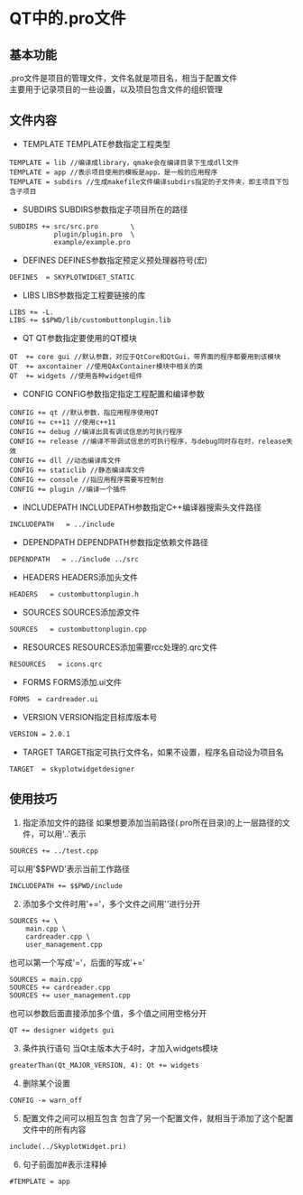 # QT中的.pro文件

## 基本功能
.pro文件是项目的管理文件，文件名就是项目名，相当于配置文件  
主要用于记录项目的一些设置，以及项目包含文件的组织管理  


## 文件内容
* TEMPLATE
TEMPLATE参数指定工程类型  
```
TEMPLATE = lib //编译成library，qmake会在编译目录下生成dll文件
TEMPLATE = app //表示项目使用的模板是app，是一般的应用程序
TEMPLATE = subdirs //生成makefile文件编译subdirs指定的子文件夹，即主项目下包含子项目
```
* SUBDIRS
SUBDIRS参数指定子项目所在的路径  
```
SUBDIRS += src/src.pro        \
           plugin/plugin.pro  \
           example/example.pro
```
* DEFINES
DEFINES参数指定预定义预处理器符号(宏)  
```
DEFINES  = SKYPLOTWIDGET_STATIC
```
* LIBS
LIBS参数指定工程要链接的库  
```
LIBS += -L.
LIBS += $$PWD/lib/custombuttonplugin.lib
```
* QT
QT参数指定要使用的QT模块  
```
QT  += core gui //默认参数，对应于QtCore和QtGui，带界面的程序都要用到该模块
QT  += axcontainer //使用QAxContainer模块中相关的类
QT  += widgets //使用各种widget组件
```
* CONFIG
CONFIG参数指定指定工程配置和编译参数  
```
CONFIG += qt //默认参数，指应用程序使用QT
CONFIG += c++11 //使用c++11
CONFIG += debug //编译出具有调试信息的可执行程序
CONFIG += release //编译不带调试信息的可执行程序，与debug同时存在时，release失效
CONFIG += dll //动态编译库文件
CONFIG += staticlib //静态编译库文件
CONFIG += console //指应用程序需要写控制台
CONFIG += plugin //编译一个插件
```
* INCLUDEPATH
INCLUDEPATH参数指定C++编译器搜索头文件路径  
```
INCLUDEPATH   = ../include
```
* DEPENDPATH
DEPENDPATH参数指定依赖文件路径  
```
DEPENDPATH   = ../include ../src
```
* HEADERS
HEADERS添加头文件  
```
HEADERS   = custombuttonplugin.h
```
* SOURCES
SOURCES添加源文件  
```
SOURCES   = custombuttonplugin.cpp
```
* RESOURCES
RESOURCES添加需要rcc处理的.qrc文件  
```
RESOURCES   = icons.qrc
```
* FORMS
FORMS添加.ui文件  
```
FORMS  = cardreader.ui
```
* VERSION
VERSION指定目标库版本号  
```
VERSION = 2.0.1
```
* TARGET
TARGET指定可执行文件名，如果不设置，程序名自动设为项目名  
```
TARGET  = skyplotwidgetdesigner
```


## 使用技巧
1. 指定添加文件的路径
如果想要添加当前路径(.pro所在目录)的上一层路径的文件，可以用'..'表示  
```
SOURCES += ../test.cpp
```
可以用'$$PWD'表示当前工作路径  
```
INCLUDEPATH += $$PWD/include
```
2. 添加多个文件时用'+='，多个文件之间用'\'进行分开
```
SOURCES += \
    main.cpp \
    cardreader.cpp \
    user_management.cpp
```
也可以第一个写成'='，后面的写成'+='  
```
SOURCES = main.cpp
SOURCES += cardreader.cpp
SOURCES += user_management.cpp
```
也可以参数后面直接添加多个值，多个值之间用空格分开  
```
QT += designer widgets gui
```
3. 条件执行语句
当Qt主版本大于4时，才加入widgets模块  
```
greaterThan(Qt_MAJOR_VERSION, 4): Qt += widgets
```
4. 删除某个设置
```
CONFIG -= warn_off
```
5. 配置文件之间可以相互包含
包含了另一个配置文件，就相当于添加了这个配置文件中的所有内容  
```
include(../SkyplotWidget.pri)
```
6. 句子前面加#表示注释掉
```
#TEMPLATE = app
```